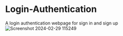 # Login-Authentication
A login authentication webpage for sign in and sign up
![Screenshot 2024-02-29 115249](https://github.com/VardhanKirti/Login-Authentication/assets/114055813/33a9645f-9203-40ed-b206-c633a7956704)
